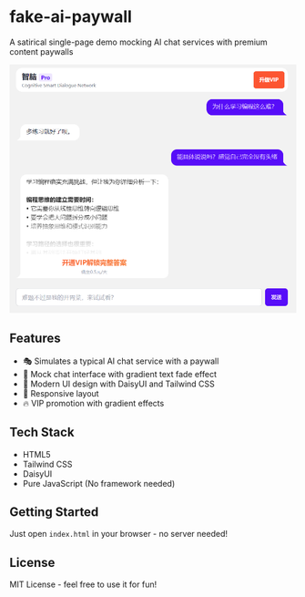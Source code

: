 # fake-ai-paywall

A satirical single-page demo mocking AI chat services with premium content paywalls

![Preview](image.png)

## Features

- 🎭 Simulates a typical AI chat service with a paywall
- 💬 Mock chat interface with gradient text fade effect
- 🎨 Modern UI design with DaisyUI and Tailwind CSS
- 📱 Responsive layout
- 🔥 VIP promotion with gradient effects

## Tech Stack

- HTML5
- Tailwind CSS
- DaisyUI
- Pure JavaScript (No framework needed)

## Getting Started

Just open `index.html` in your browser - no server needed!

## License

MIT License - feel free to use it for fun!
